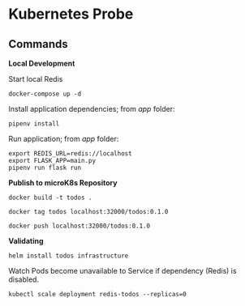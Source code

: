 # Kubernetes Probe

## Commands

**Local Development**

Start local Redis

```
docker-compose up -d
```

Install application dependencies; from *app* folder:

```
pipenv install
```

Run application; from *app* folder:

```
export REDIS_URL=redis://localhost
export FLASK_APP=main.py
pipenv run flask run
```

**Publish to microK8s Repository**

```
docker build -t todos .  

docker tag todos localhost:32000/todos:0.1.0

docker push localhost:32000/todos:0.1.0
```

**Validating**

```
helm install todos infrastructure
```

Watch Pods become unavailable to Service if dependency (Redis) is disabled.

```
kubectl scale deployment redis-todos --replicas=0

```
